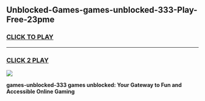 
## Unblocked-Games-games-unblocked-333-Play-Free-23pme
<h3>
<a href="https://premium76.site?title=games-unblocked-333&ref=21A">CLICK TO PLAY</a></h3>
<hr>

<h3>
<a href="https://premium76.site?title=games-unblocked-333&ref=21A">CLICK 2 PLAY</a>
  
</h3>

<a href="https://premium76.site?title=games-unblocked-333&ref=21A"><img src="https://clearcache.store/games.png"></a>


**games-unblocked-333 games unblocked: Your Gateway to Fun and Accessible Online Gaming**
